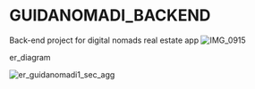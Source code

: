 # GUIDANOMADI_BACKEND
Back-end project for digital nomads real estate app
![IMG_0915](https://github.com/MoEzwawi/GUIDANOMADI_BACKEND/assets/142166624/df1e5e03-99fd-4519-b96a-8e965f8d1972)

er_diagram

![er_guidanomadi1_sec_agg](https://github.com/MoEzwawi/GUIDANOMADI_BACKEND/assets/142166624/496edf0d-0f0f-4ec1-8b8d-d8766d9fff9d)
